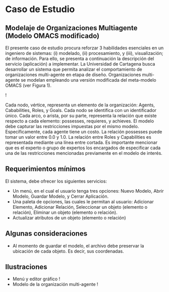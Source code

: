 # Caso de Estudio
## Modelaje de Organizaciones Multiagente (Modelo OMACS modificado)
El presente caso de estudio procura reforzar 3 habilidades esenciales en un
ingeniero de sistemas: (i) modelado, (ii) procesamiento, y (iii), visualización; de
información. Para ello, se presenta a continuación la descripción del servicio
(aplicación) a implementar. La Universidad de Cartagena busca desarrollar un
sistema que permita analizar el comportamiento de organizaciones multi-agente en
etapa de diseño. Organizaciones multi-agente se modelan empleando una
versión modificada del meta-modelo OMACS (ver Figura 1). 

!

Cada nodo, vértice, representa un elemento de la organización: Agents, Cababilities,
Roles, y Goals. Cada nodo se identifica con un identificador único. Cada arco, o arista,
por su parte, representa la relación que existe respecto a cada elemento: possesses,
requieres, y achieves. El modelo debe capturar las restricciones impuestas por el
mismo modelo. Específicamente, cada agente tiene un costo. La relación
possesses puede tomar un valor entre 0.0 y 1.0. La relación entre Roles y Capabilities
es representada mediante una línea entre cortada. Es importante mencionar que es
el experto o grupo de expertos los encargados de especificar cada una de las
restricciones mencionadas previamente en el modelo de interés.

## Requerimientos mínimos
El sistema, debe ofrecer los siguientes servicios:
- Un menú, en el cual el usuario tenga tres opciones: Nuevo Modelo, Abrir
Modelo, Guardar Modelo, y Cerrar Aplicación.
- Una paleta de opciones, las cuales le permitan al usuario: Adicionar
Elemento, Adicionar Relación, Seleccionar un objeto (elemento o relación),
Eliminar un objeto (elemento o relación).
- Actualizar atributos de un objeto (elemento o relación)

## Algunas consideraciones
- Al momento de guardar el modelo, el archivo debe preservar la ubicación de
cada objeto. Es decir, sus coordenadas.

## Ilustraciones
- Menú y editor gráfico
!
- Modelo de la organización multi-agente
!
